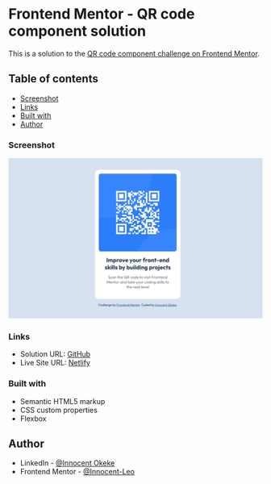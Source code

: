 # Frontend Mentor - QR code component solution

This is a solution to the [QR code component challenge on Frontend Mentor](https://www.frontendmentor.io/challenges/qr-code-component-iux_sIO_H).

## Table of contents

- [Screenshot](#screenshot)
- [Links](#links)
- [Built with](#built-with)
- [Author](#author)

### Screenshot

![](./my-preview.jpg)

### Links

- Solution URL: [GitHub](https://github.com/Innocent-Leo/QR-code-component.git)
- Live Site URL: [Netlify](https://css-qr-code-component.netlify.app/)

### Built with

- Semantic HTML5 markup
- CSS custom properties
- Flexbox

## Author

- LinkedIn - [@Innocent Okeke](https://www.linkedin.com/in/innocent-okeke-55990b20a)
- Frontend Mentor - [@Innocent-Leo](https://www.frontendmentor.io/profile/Innocent-Leo)
